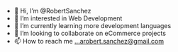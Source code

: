 - 👋 Hi, I’m @RobertSanchez
- 👀 I’m interested in Web Development
- 🌱 I’m currently learning more development languages
- 💞️ I’m looking to collaborate on eCommerce projects
- 📫 How to reach me ...arobert.sanchez@gmail.com

<!---
robert-sp/robert-sp is a ✨ special ✨ repository because its `README.md` (this file) appears on your GitHub profile.
You can click the Preview link to take a look at your changes.
--->
